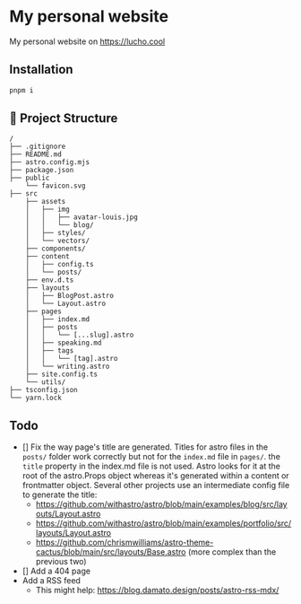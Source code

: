 # My personal website

My personal website on https://lucho.cool

## Installation

```sh
pnpm i
```

## 🚀 Project Structure

```text
/
├── .gitignore
├── README.md
├── astro.config.mjs
├── package.json
├── public
    └── favicon.svg
├── src
    ├── assets
    │   ├── img
    │   │   ├── avatar-louis.jpg
    │   │   └── blog/
    │   ├── styles/
    │   └── vectors/
    ├── components/
    ├── content
    │   ├── config.ts
    │   └── posts/
    ├── env.d.ts
    ├── layouts
    │   ├── BlogPost.astro
    │   └── Layout.astro
    ├── pages
    │   ├── index.md
    │   ├── posts
    │   │   └── [...slug].astro
    │   ├── speaking.md
    │   ├── tags
    │   │   └── [tag].astro
    │   └── writing.astro
    ├── site.config.ts
    └── utils/
├── tsconfig.json
└── yarn.lock
```

## Todo

- [] Fix the way page's title are generated. Titles for astro files in the `posts/` folder work correctly but not for the `index.md` file in `pages/`. the `title` property in the index.md file is not used. Astro looks for it at the root of the astro.Props object whereas it's generated within a content or frontmatter object. Several other projects use an intermediate config file to generate the title:
  - https://github.com/withastro/astro/blob/main/examples/blog/src/layouts/Layout.astro
  - https://github.com/withastro/astro/blob/main/examples/portfolio/src/layouts/Layout.astro
  - https://github.com/chrismwilliams/astro-theme-cactus/blob/main/src/layouts/Base.astro (more complex than the previous two)
- [] Add a 404 page
- Add a RSS feed
  - This might help: https://blog.damato.design/posts/astro-rss-mdx/
